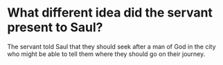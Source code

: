 # What different idea did the servant present to Saul?

The servant told Saul that they should seek after a man of God in the city who might be able to tell them where they should go on their journey.
